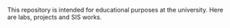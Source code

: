 This repository is intended for educational purposes at the university. Here are labs, projects and SIS works.